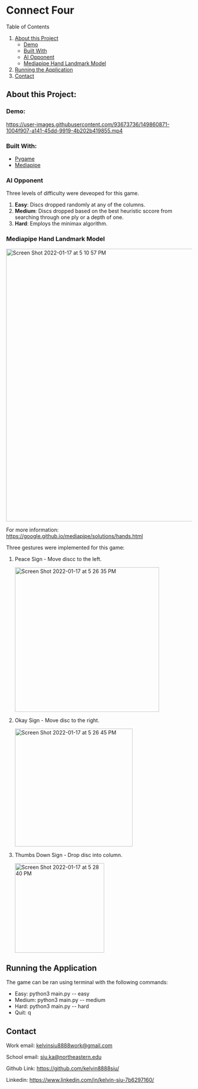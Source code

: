 # Connect Four

Table of Contents
1. [About this Project](#about)
   - [Demo](#demo)
   - [Built With](#built)
   - [AI Opponent](#AI)
   - [Mediapipe Hand Landmark Model](#model)
2. [Running the Application](#runapp)
3. [Contact](#contact)

<a name=about></a>
## About this Project:

<a name=demo></a>
### Demo:

https://user-images.githubusercontent.com/93673736/149860871-1004f907-a141-45dd-9919-4b202b419855.mp4

<a name=built></a>
### Built With:
  - [Pygame](https://www.pygame.org/news)
  - [Mediapipe](https://google.github.io/mediapipe/)

<a name=AI></a>
### AI Opponent

Three levels of difficulty were deveoped for this game. 
1. **Easy**: Discs dropped randomly at any of the columns.
3. **Medium**: Discs dropped based on the best heuristic sccore from searching through one ply or a depth of one.
4. **Hard**: Employs the minimax algorithm. 

<a name=model></a>
### Mediapipe Hand Landmark Model

  <img width="737" alt="Screen Shot 2022-01-17 at 5 10 57 PM" src="https://user-images.githubusercontent.com/93673736/149842240-b8425f9e-e59e-4fa6-8683-6a0d22f0c9bb.png">
  
  For more information: https://google.github.io/mediapipe/solutions/hands.html
  
  Three gestures were implemented for this game:
  1. Peace Sign - Move discc to the left.
  
     <img width="391" alt="Screen Shot 2022-01-17 at 5 26 35 PM" src="https://user-images.githubusercontent.com/93673736/149843775-6945f400-c02c-4c5f-8e87-4fe208b4dadb.png">
  
  2. Okay Sign - Move disc to the right.
  
     <img width="319" alt="Screen Shot 2022-01-17 at 5 26 45 PM" src="https://user-images.githubusercontent.com/93673736/149843811-abc8606f-4f3c-4232-a1db-86798b517803.png">

  3. Thumbs Down Sign - Drop disc into column.
 
     <img width="242" alt="Screen Shot 2022-01-17 at 5 28 40 PM" src="https://user-images.githubusercontent.com/93673736/149843827-70f0a8b3-f45a-44f5-a3ae-15e9300cfa70.png">

<a name=runapp></a>
## Running the Application

The game can be ran using terminal with the following commands:

- Easy: python3 main.py -- easy
- Medium: python3 main.py -- medium
- Hard: python3 main.py -- hard
- Quit: q

<a name=contact></a>
## Contact

Work email: kelvinsiu8888work@gmail.com

School email: siu.ka@northeastern.edu

Github Link: https://github.com/kelvin8888siu/

Linkedin: https://www.linkedin.com/in/kelvin-siu-7b6297160/


